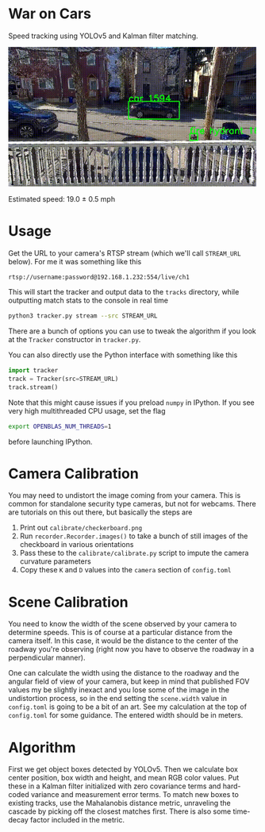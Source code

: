 # War on Cars

Speed tracking using YOLOv5 and Kalman filter matching.

<img src="promo/car_track.gif" alt="car track" width="500" />

Estimated speed: 19.0 ± 0.5 mph

# Usage

Get the URL to your camera's RTSP stream (which we'll call `STREAM_URL` below). For me it was something like this
```
rtsp://username:password@192.168.1.232:554/live/ch1
```

This will start the tracker and output data to the `tracks` directory, while outputting match stats to the console in real time
```bash
python3 tracker.py stream --src STREAM_URL
```
There are a bunch of options you can use to tweak the algorithm if you look at the `Tracker` constructor in `tracker.py`.

You can also directly use the Python interface with something like this
```python
import tracker
track = Tracker(src=STREAM_URL)
track.stream()
```
Note that this might cause issues if you preload `numpy` in IPython. If you see very high multithreaded CPU usage, set the flag
```bash
export OPENBLAS_NUM_THREADS=1
```
before launching IPython.

# Camera Calibration

You may need to undistort the image coming from your camera. This is common for standalone security type cameras, but not for webcams. There are tutorials on this out there, but basically the steps are
1. Print out `calibrate/checkerboard.png`
2. Run `recorder.Recorder.images()` to take a bunch of still images of the checkboard in various orientations
3. Pass these to the `calibrate/calibrate.py` script to impute the camera curvature parameters
4. Copy these `K` and `D` values into the `camera` section of `config.toml`

# Scene Calibration

You need to know the width of the scene observed by your camera to determine speeds. This is of course at a particular distance from the camera itself. In this case, it would be the distance to the center of the roadway you're observing (right now you have to observe the roadway in a perpendicular manner).

One can calculate the width using the distance to the roadway and the angular field of view of your camera, but keep in mind that published FOV values my be slightly inexact and you lose some of the image in the undistortion process, so in the end setting the `scene.width` value in `config.toml` is going to be a bit of an art. See my calculation at the top of `config.toml` for some guidance. The entered width should be in meters.

# Algorithm

First we get object boxes detected by YOLOv5. Then we calculate box center position, box width and height, and mean RGB color values. Put these in a Kalman filter initialized with zero covariance terms and hard-coded variance and measurement error terms. To match new boxes to existing tracks, use the Mahalanobis distance metric, unraveling the cascade by picking off the closest matches first. There is also some time-decay factor included in the metric.
